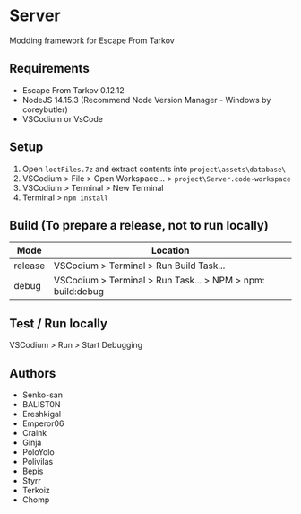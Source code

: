 # Server

Modding framework for Escape From Tarkov

## Requirements

- Escape From Tarkov 0.12.12
- NodeJS 14.15.3 (Recommend Node Version Manager - Windows by coreybutler)
- VSCodium or VsCode

## Setup
1. Open ```lootFiles.7z``` and extract contents into ```project\assets\database\```
2. VSCodium > File > Open Workspace... > `project\Server.code-workspace`
3. VSCodium > Terminal > New Terminal
4. Terminal > `npm install`

## Build (To prepare a release, not to run locally)

**Mode** | **Location**
-------- | ----------------------------------------------------------
release  | VSCodium > Terminal > Run Build Task...
debug    | VSCodium > Terminal > Run Task... > NPM > npm: build:debug

## Test / Run locally

VSCodium > Run > Start Debugging

## Authors

- Senko-san
- BALIST0N
- Ereshkigal
- Emperor06
- Craink
- Ginja
- PoloYolo
- Polivilas
- Bepis
- Styrr
- Terkoiz
- Chomp